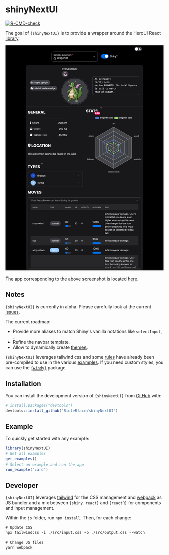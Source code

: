 
# shinyNextUI

<!-- badges: start -->
  [![R-CMD-check](https://github.com/RinteRface/shinyNextUI/actions/workflows/R-CMD-check.yaml/badge.svg)](https://github.com/RinteRface/shinyNextUI/actions/workflows/R-CMD-check.yaml)
  <!-- badges: end -->

The goal of `{shinyNextUI}` is to provide a wrapper around the
HeroUI React [library](https://www.heroui.com/).

![](./man/figures/pkmn.png)

The app corresponding to the above screenshot is located [here](https://github.com/RinteRface/shinyNextUI/tree/main/inst/showcase).

## Notes

`{shinyNextUI}` is currently in alpha. Please carefully look at the current [issues](https://github.com/RinteRface/shinyNextUI/issues).

The current roadmap:

- Provide more aliases to match Shiny's vanilla notations like `selectInput`, ...
- Refine the navbar template.
- Allow to dynamically create [themes](https://nextui.org/docs/customization/theme).

`{shinyNextUI}` leverages tailwind css and some [rules](https://github.com/RinteRface/shinyNextUI/blob/main/js/src/output.css) have already been pre-compiled to use in the various [examples](https://github.com/RinteRface/shinyNextUI/tree/main/inst/examples). If you need custom styles, you can use the [`{windy}`](https://github.com/devOpifex/windy) package.

## Installation

You can install the development version of `{shinyNextUI}` from [GitHub](https://github.com/) with:

``` r
# install.packages("devtools")
devtools::install_github("RinteRface/shinyNextUI")
```

## Example

To quickly get started with any example:

``` r
library(shinyNextUI)
# Get all examples
get_examples()
# Select an example and run the app
run_example("card")
```

## Developer

`{shinyNextUI}` leverages [tailwind](https://tailwindcss.com/) for the CSS management and [webpack](https://webpack.js.org/) as JS bundler and a mix between `{shiny.react}` and `{reactR}` for components and input management.

Within the `js` folder, run `npm install`. Then, for each change:

```shell
# Update CSS
npx tailwindcss -i ./src/input.css -o ./src/output.css --watch

# Change JS files
yarn webpack
```
